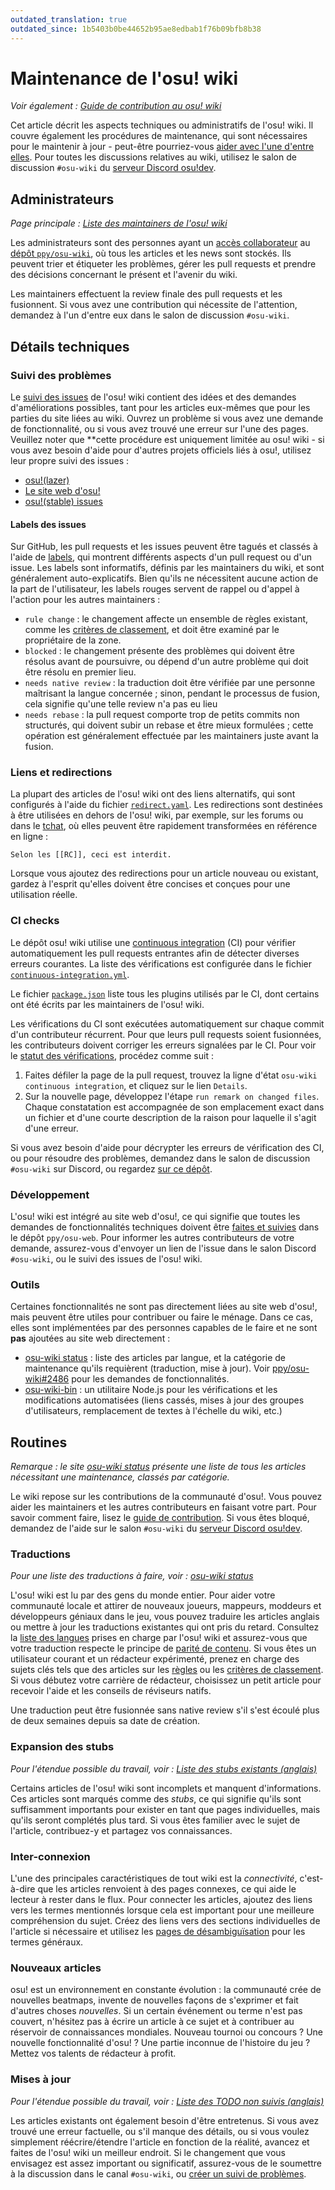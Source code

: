 ```yaml
---
outdated_translation: true
outdated_since: 1b5403b0be44652b95ae8edbab1f76b09bfb8b38
---
```


# Maintenance de l'osu! wiki

*Voir également : [Guide de contribution au osu! wiki](/wiki/osu!_wiki/Contribution_guide)*

Cet article décrit les aspects techniques ou administratifs de l'osu! wiki. Il couvre également les procédures de maintenance, qui sont nécessaires pour le maintenir à jour - peut-être pourriez-vous [aider avec l'une d'entre elles](#routines). Pour toutes les discussions relatives au wiki, utilisez le salon de discussion `#osu-wiki` du [serveur Discord osu!dev](/wiki/Community/osu!dev_Discord_server).

## Administrateurs

*Page principale : [Liste des maintainers de l'osu! wiki](/wiki/People/osu!_wiki_maintainers)*

Les administrateurs sont des personnes ayant un [accès collaborateur](https://docs.github.com/fr/account-and-profile/setting-up-and-managing-your-personal-account-on-github/managing-personal-account-settings/permission-levels-for-a-personal-account-repository#collaborator-access-for-a-repository-owned-by-a-personal-account) au [dépôt `ppy/osu-wiki`](https://github.com/ppy/osu-wiki/), où tous les articles et les news sont stockés. Ils peuvent trier et étiqueter les problèmes, gérer les pull requests et prendre des décisions concernant le présent et l'avenir du wiki.

Les maintainers effectuent la review finale des pull requests et les fusionnent. Si vous avez une contribution qui nécessite de l'attention, demandez à l'un d'entre eux dans le salon de discussion `#osu-wiki`.

## Détails techniques

### Suivi des problèmes

Le [suivi des issues](https://github.com/ppy/osu-wiki/issues) de l'osu! wiki contient des idées et des demandes d'améliorations possibles, tant pour les articles eux-mêmes que pour les parties du site liées au wiki. Ouvrez un problème si vous avez une demande de fonctionnalité, ou si vous avez trouvé une erreur sur l'une des pages. Veuillez noter que **cette procédure est uniquement limitée au osu! wiki - si vous avez besoin d'aide pour d'autres projets officiels liés à osu!, utilisez leur propre suivi des issues :

- [osu!(lazer)](https://github.com/ppy/osu)
- [Le site web d'osu!](https://github.com/ppy/osu-web/)
- [osu!(stable) issues](https://github.com/ppy/osu-stable-issues)

#### Labels des issues

Sur GitHub, les pull requests et les issues peuvent être tagués et classés à l'aide de [labels](https://github.com/ppy/osu-wiki/labels), qui montrent différents aspects d'un pull request ou d'un issue. Les labels sont informatifs, définis par les maintainers du wiki, et sont généralement auto-explicatifs. Bien qu'ils ne nécessitent aucune action de la part de l'utilisateur, les labels rouges servent de rappel ou d'appel à l'action pour les autres maintainers :

- `rule change` : le changement affecte un ensemble de règles existant, comme les [critères de classement](/wiki/Ranking_Criteria), et doit être examiné par le propriétaire de la zone.
- `blocked` : le changement présente des problèmes qui doivent être résolus avant de poursuivre, ou dépend d'un autre problème qui doit être résolu en premier lieu.
- `needs native review` : la traduction doit être vérifiée par une personne maîtrisant la langue concernée ; sinon, pendant le processus de fusion, cela signifie qu'une telle review n'a pas eu lieu
- `needs rebase` : la pull request comporte trop de petits commits non structurés, qui doivent subir un rebase et être mieux formulées ; cette opération est généralement effectuée par les maintainers juste avant la fusion.

### Liens et redirections

La plupart des articles de l'osu! wiki ont des liens alternatifs, qui sont configurés à l'aide du fichier [`redirect.yaml`](https://github.com/ppy/osu-wiki/blob/master/wiki/redirect.yaml). Les redirections sont destinées à être utilisées en dehors de l'osu! wiki, par exemple, sur les forums ou dans le [tchat](/wiki/Client/Interface/Chat_console), où elles peuvent être rapidement transformées en référence en ligne :

```
Selon les [[RC]], ceci est interdit.
```

Lorsque vous ajoutez des redirections pour un article nouveau ou existant, gardez à l'esprit qu'elles doivent être concises et conçues pour une utilisation réelle.

### CI checks

Le dépôt osu! wiki utilise une [continuous integration](https://docs.github.com/fr/actions/automating-builds-and-tests/about-continuous-integration) (CI) pour vérifier automatiquement les pull requests entrantes afin de détecter diverses erreurs courantes. La liste des vérifications est configurée dans le fichier [`continuous-integration.yml`](https://github.com/ppy/osu-wiki/blob/master/.github/workflows/continuous-integration.yml).

Le fichier [`package.json`](https://github.com/ppy/osu-wiki/blob/master/package.json) liste tous les plugins utilisés par le CI, dont certains ont été écrits par les maintainers de l'osu! wiki.

Les vérifications du CI sont exécutées automatiquement sur chaque commit d'un contributeur récurrent. Pour que leurs pull requests soient fusionnées, les contributeurs doivent corriger les erreurs signalées par le CI. Pour voir le [statut des vérifications](img/ci-status.png), procédez comme suit :

1. Faites défiler la page de la pull request, trouvez la ligne d'état `osu-wiki continuous integration`, et cliquez sur le lien `Details`.
2. Sur la nouvelle page, développez l'étape `run remark on changed files`. Chaque constatation est accompagnée de son emplacement exact dans un fichier et d'une courte description de la raison pour laquelle il s'agit d'une erreur.

Si vous avez besoin d'aide pour décrypter les erreurs de vérification des CI, ou pour résoudre des problèmes, demandez dans le salon de discussion `#osu-wiki` sur Discord, ou regardez [sur ce dépôt](https://github.com/remarkjs/remark-lint/tree/main/packages).

### Développement

L'osu! wiki est intégré au site web d'osu!, ce qui signifie que toutes les demandes de fonctionnalités techniques doivent être [faites et suivies](https://github.com/ppy/osu-web/issues?q=is%3Aissue+is%3Aopen+sort%3Aupdated-desc+label%3Aarea%3Awiki) dans le dépôt `ppy/osu-web`. Pour informer les autres contributeurs de votre demande, assurez-vous d'envoyer un lien de l'issue dans le salon Discord `#osu-wiki`, ou le suivi des issues de l'osu! wiki.

### Outils

Certaines fonctionnalités ne sont pas directement liées au site web d'osu!, mais peuvent être utiles pour contribuer ou faire le ménage. Dans ce cas, elles sont implémentées par des personnes capables de le faire et ne sont **pas** ajoutées au site web directement :

- [osu-wiki status](https://osu.wiki/status/fr) : liste des articles par langue, et la catégorie de maintenance qu'ils requièrent (traduction, mise à jour). Voir [ppy/osu-wiki#2486](https://github.com/ppy/osu-wiki/issues/2486) pour les demandes de fonctionnalités.
- [osu-wiki-bin](https://github.com/cl8n/osu-wiki-bin) : un utilitaire Node.js pour les vérifications et les modifications automatisées (liens cassés, mises à jour des groupes d'utilisateurs, remplacement de textes à l'échelle du wiki, etc.)

## Routines

*Remarque : le site [osu-wiki status](https://osu.wiki/status/fr) présente une liste de tous les articles nécessitant une maintenance, classés par catégorie.*

Le wiki repose sur les contributions de la communauté d'osu!. Vous pouvez aider les maintainers et les autres contributeurs en faisant votre part. Pour savoir comment faire, lisez le [guide de contribution](/wiki/osu!_wiki/Contribution_guide). Si vous êtes bloqué, demandez de l'aide sur le salon `#osu-wiki` du [serveur Discord osu!dev](/wiki/Community/osu!dev_Discord_server).

### Traductions

*Pour une liste des traductions à faire, voir : [osu-wiki status](https://osu.wiki/status/en)*

L'osu! wiki est lu par des gens du monde entier. Pour aider votre communauté locale et attirer de nouveaux joueurs, mappeurs, moddeurs et développeurs géniaux dans le jeu, vous pouvez traduire les articles anglais ou mettre à jour les traductions existantes qui ont pris du retard. Consultez la [liste des langues](/wiki/Article_styling_criteria/Formatting#locales) prises en charge par l'osu! wiki et assurez-vous que votre traduction respecte le principe de [parité de contenu](/wiki/Article_styling_criteria/Writing#parité-de-contenu). Si vous êtes un utilisateur courant et un rédacteur expérimenté, prenez en charge des sujets clés tels que des articles sur les [règles](https://github.com/ppy/osu-wiki/tree/master/wiki/Rules) ou les [critères de classement](https://github.com/ppy/osu-wiki/tree/master/wiki/Ranking_Criteria). Si vous débutez votre carrière de rédacteur, choisissez un petit article pour recevoir l'aide et les conseils de réviseurs natifs.

Une traduction peut être fusionnée sans native review s'il s'est écoulé plus de deux semaines depuis sa date de création.

### Expansion des stubs

*Pour l'étendue possible du travail, voir : [Liste des stubs existants (anglais)](https://github.com/search?q=stub%3A+true+repo%3Appy%2Fosu-wiki+filename%3Aen.md)*

Certains articles de l'osu! wiki sont incomplets et manquent d'informations. Ces articles sont marqués comme des *stubs*, ce qui signifie qu'ils sont suffisamment importants pour exister en tant que pages individuelles, mais qu'ils seront complétés plus tard. Si vous êtes familier avec le sujet de l'article, contribuez-y et partagez vos connaissances.

### Inter-connexion

L'une des principales caractéristiques de tout wiki est la *connectivité*, c'est-à-dire que les articles renvoient à des pages connexes, ce qui aide le lecteur à rester dans le flux. Pour connecter les articles, ajoutez des liens vers les termes mentionnés lorsque cela est important pour une meilleure compréhension du sujet. Créez des liens vers des sections individuelles de l'article si nécessaire et utilisez les [pages de désambiguïsation](/wiki/Article_styling_criteria/Formatting#articles-de-désambiguïsation) pour les termes généraux.

### Nouveaux articles

osu! est un environnement en constante évolution : la communauté crée de nouvelles beatmaps, invente de nouvelles façons de s'exprimer et fait d'autres choses *nouvelles*. Si un certain événement ou terme n'est pas couvert, n'hésitez pas à écrire un article à ce sujet et à contribuer au réservoir de connaissances mondiales. Nouveau tournoi ou concours ? Une nouvelle fonctionnalité d'osu! ? Une partie inconnue de l'histoire du jeu ? Mettez vos talents de rédacteur à profit.

### Mises à jour

*Pour l'étendue possible du travail, voir : [Liste des TODO non suivis (anglais)](https://github.com/search?q=TODO+repo%3Appy%2Fosu-wiki+filename%3Aen.md)*

Les articles existants ont également besoin d'être entretenus. Si vous avez trouvé une erreur factuelle, ou s'il manque des détails, ou si vous voulez simplement réécrire/étendre l'article en fonction de la réalité, avancez et faites de l'osu! wiki un meilleur endroit. Si le changement que vous envisagez est assez important ou significatif, assurez-vous de le soumettre à la discussion dans le canal `#osu-wiki`, ou [créer un suivi de problèmes](https://github.com/ppy/osu-wiki/issues/new).
